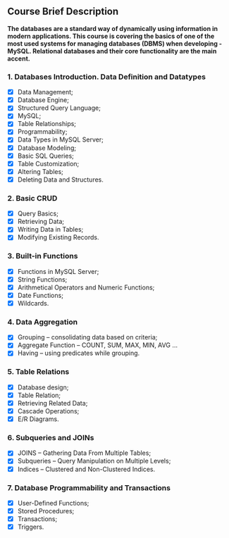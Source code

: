 ## Course Brief Description
**The databases are a standard way of dynamically using information in modern applications. This course is covering the basics of one of the most used systems for managing databases (DBMS) when developing - MySQL. Relational databases and their core functionality are the main accent.**

### 1. Databases Introduction. Data Definition and Datatypes
- [x] Data Management;
- [x] Database Engine;
- [x] Structured Query Language;
- [x] MySQL;
- [x] Table Relationships;
- [x] Programmability;
- [x] Data Types in MySQL Server;
- [x] Database Modeling;
- [x] Basic SQL Queries;
- [x] Table Customization;
- [x] Altering Tables;
- [x] Deleting Data and Structures.
### 2. Basic CRUD
- [x] Query Basics;
- [x] Retrieving Data;
- [x] Writing Data in Tables;
- [x] Modifying Existing Records.
### 3. Built-in Functions
- [x] Functions in MySQL Server;
- [x] String Functions;
- [x] Arithmetical Operators and Numeric Functions;
- [x] Date Functions;
- [x] Wildcards.
### 4. Data Aggregation
- [x] Grouping – consolidating data based on criteria;
- [x] Aggregate Function – COUNT, SUM, MAX, MIN, AVG …
- [x] Having – using predicates while grouping.
### 5. Table Relations
- [x] Database design;
- [x] Table Relation;
- [x] Retrieving Related Data;
- [x] Cascade Operations;
- [x] E/R Diagrams.
### 6. Subqueries and JOINs
- [x] JOINS – Gathering Data From Multiple Tables;
- [x] Subqueries – Query Manipulation on Multiple Levels;
- [x] Indices – Clustered and Non-Clustered Indices.
### 7. Database Programmability and Transactions
- [x] User-Defined Functions;
- [x] Stored Procedures;
- [x] Transactions;
- [x] Triggers.
